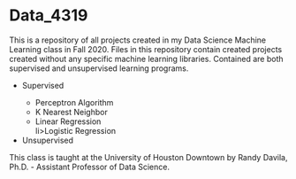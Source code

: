# Data_4319

This is a repository of all projects created in my Data Science Machine Learning class in Fall 2020. Files in this repository contain created projects created without any specific machine learning libraries. Contained are both supervised and unsupervised learning programs. 

<ul>
<li>Supervised</li>
<ul>
<li>Perceptron Algorithm</li>
  <li>K Nearest Neighbor</li>
  <li>Linear Regression</li>
  li>Logistic Regression</li>
</ul>
<li>Unsupervised </li>
</ul>


This class is taught at the University of Houston Downtown by Randy Davila, Ph.D. -  Assistant Professor of Data Science. 
